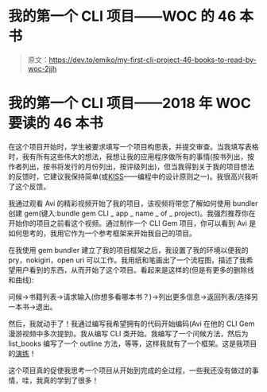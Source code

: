 # 我的第一个 CLI 项目——WOC 的 46 本书

> 原文：<https://dev.to/emiko/my-first-cli-project-46-books-to-read-by-woc-2jjh>

# 我的第一个 CLI 项目——2018 年 WOC 要读的 46 本书

在这个项目开始时，学生被要求填写一个项目构思表，并提交审查。当我填写表格时，我有所有这些伟大的想法，我想让我的应用程序做所有的事情(按书列出，按作者列出，按书将发行的月份列出，按评级列出)，但当我得到关于我的项目想法的反馈时，它建议我保持简单(或[KISS](http://blog.flatironschool.com/5-steps-finishing-coding-project//)——编程中的设计原则之一)。我很高兴我听了这个反馈。

我通过观看 Avi 的精彩视频开始了我的项目，该视频将带您了解如何使用 bundler 创建 gem(键入:bundle gem CLI _ app _ name _ of _ project)。我强烈推荐你在开始你的项目之前看这个视频。通过制作一个 CLI Gem 项目，你可以看到 Avi 是如何思考的，我用它作为一个参考框架来开始我自己的项目。

在我使用 gem bundler 建立了我的项目框架之后，我设置了我的环境以便我的 pry，nokigiri，open uri 可以工作。我用纸和笔画出了一个流程图，描述了我希望用户看到的东西，从而开始了这个项目。看起来是这样的(但是有更多的删除线和曲线):

问候->书籍列表->请求输入(你想多看哪本书？)->列出更多信息->返回列表/选择另一本书->退出。

然后，我就动手了！我通过编写我希望拥有的代码开始编码(Avi 在他的 CLI Gem 漫游视频中多次提到)。我从编写 CLI 类开始。我编写了一个问候方法，然后为 list_books 编写了一个 outline 方法，等等，这样我就有了一个框架。这是我项目的[演练](https://www.youtube.com/watch?v=mJL5HqNb2xg&feature=youtu.be)！

这个项目真的促使我思考一个项目从开始到完成的全过程，一些我还没有做过的事情，哇，我真的学到了很多！